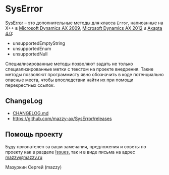 # SysError

[project]:https://github.com/mazzy-ax/SysError
[license]:https://github.com/mazzy-ax/SysError/blob/master/LICENSE
[ax2009]:ax2009
[ax2012]:ax2012
[ax4]:ax4

[SysError][project] &ndash; это дополнительные методы для класса `Error`, написанные на X++ в [Microsoft Dynamics AX 2009][ax2009], [Microsoft Dynamics AX 2012][ax2012] и [Axapta 4.0][ax4]:

* unsupportedEmptyString
* unsupportedEnum
* unsupportedNull

Специализированные методы позволяют задать не только специализированные метки с текстом на проекте внедрения. Такие методы позволяют программисту явно обозначить в коде потенциально опасные места, чтобы впоследствии найти их при помощи перекрестных ссылок.

## ChangeLog

* [CHANGELOG.md](CHANGELOG.md)
* <https://github.com/mazzy-ax/SysError/releases>

## Помощь проекту

Буду признателен за ваши замечания, предложения и советы по проекту как в разделе [Issues](https://github.com/mazzy-ax/SysError/issues), так и в виде письма на адрес <mazzy@mazzy.ru>

Мазуркин Сергей (mazzy)

